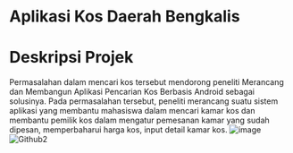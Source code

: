 # Aplikasi Kos Daerah Bengkalis

# Deskripsi Projek
Permasalahan dalam mencari kos tersebut mendorong peneliti Merancang dan Membangun Aplikasi Pencarian Kos Berbasis Android sebagai solusinya. Pada permasalahan tersebut, peneliti merancang suatu sistem aplikasi yang membantu mahasiswa dalam mencari kamar kos dan membantu pemilik kos dalam mengatur pemesanan kamar yang sudah dipesan, memperbaharui harga kos, input detail kamar kos. ![image](https://github.com/BimaFdilana/AplikasiKos/assets/116327415/13482726-742c-4e4d-8b56-4bee3b2ad1a8)
![Github2](https://github.com/BimaFdilana/AplikasiKos/assets/116327415/d7e87fb7-597e-4abd-a9cd-a53087a4ba50)
